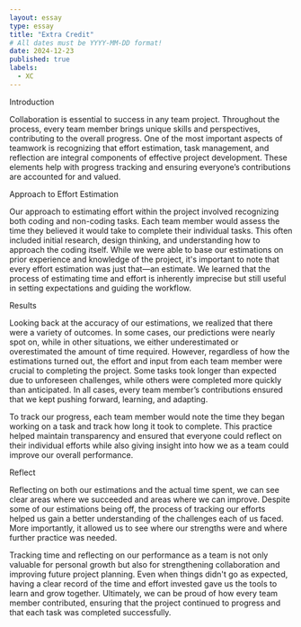 ```yaml
---
layout: essay
type: essay
title: "Extra Credit"
# All dates must be YYYY-MM-DD format!
date: 2024-12-23
published: true
labels:
  - XC
---
```



Introduction

Collaboration is essential to success in any team project. Throughout the process, every team member brings unique skills and perspectives, contributing to the overall progress. One of the most important aspects of teamwork is recognizing that effort estimation, task management, and reflection are integral components of effective project development. These elements help with progress tracking and ensuring everyone’s contributions are accounted for and valued.

Approach to Effort Estimation

Our approach to estimating effort within the project involved recognizing both coding and non-coding tasks. Each team member would assess the time they believed it would take to complete their individual tasks. This often included initial research, design thinking, and understanding how to approach the coding itself. While we were able to base our estimations on prior experience and knowledge of the project, it's important to note that every effort estimation was just that—an estimate. We learned that the process of estimating time and effort is inherently imprecise but still useful in setting expectations and guiding the workflow.

Results

Looking back at the accuracy of our estimations, we realized that there were a variety of outcomes. In some cases, our predictions were nearly spot on, while in other situations, we either underestimated or overestimated the amount of time required. However, regardless of how the estimations turned out, the effort and input from each team member were crucial to completing the project. Some tasks took longer than expected due to unforeseen challenges, while others were completed more quickly than anticipated. In all cases, every team member’s contributions ensured that we kept pushing forward, learning, and adapting.

To track our progress, each team member would note the time they began working on a task and track how long it took to complete. This practice helped maintain transparency and ensured that everyone could reflect on their individual efforts while also giving insight into how we as a team could improve our overall performance.

Reflect

Reflecting on both our estimations and the actual time spent, we can see clear areas where we succeeded and areas where we can improve. Despite some of our estimations being off, the process of tracking our efforts helped us gain a better understanding of the challenges each of us faced. More importantly, it allowed us to see where our strengths were and where further practice was needed.

Tracking time and reflecting on our performance as a team is not only valuable for personal growth but also for strengthening collaboration and improving future project planning. Even when things didn't go as expected, having a clear record of the time and effort invested gave us the tools to learn and grow together. Ultimately, we can be proud of how every team member contributed, ensuring that the project continued to progress and that each task was completed successfully.
